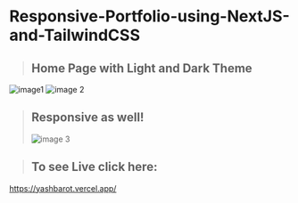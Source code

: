 # Responsive-Portfolio-using-NextJS-and-TailwindCSS
> ## Home Page with Light and Dark Theme

![image1](https://github.com/YashBarot03/Yash-tailwindcss-and-nextjs-portfolio/assets/71186469/d769f342-f1ab-4764-9c0c-daf6517d3f83)
![image 2](https://github.com/YashBarot03/Yash-tailwindcss-and-nextjs-portfolio/assets/71186469/ba26069a-5c3c-453a-9f92-363b29c3be5b)


> ## Responsive as well!
> ![image 3](https://github.com/YashBarot03/Yash-tailwindcss-and-nextjs-portfolio/assets/71186469/810c1f76-c49a-4dc5-be4d-308ffe87048b)

 
> ## To see Live click here:
 https://yashbarot.vercel.app/


